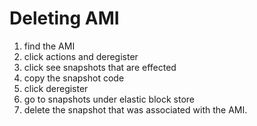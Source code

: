 # Deleting AMI

1. find the AMI
2. click actions and deregister
3. click see snapshots that are effected
4. copy the snapshot code
5. click deregister
6. go to snapshots under elastic block store
7. delete the snapshot that was associated with the AMI.